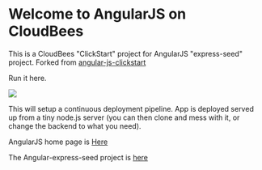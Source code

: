 # Welcome to AngularJS on CloudBees

This is a CloudBees "ClickStart" project for AngularJS "express-seed" project. Forked from <a href="https://github.com/CloudBees-community/angular-js-clickstart">angular-js-clickstart</a>

Run it here.


<a href="https://grandcentral.cloudbees.com/?CB_clickstart=https://raw.github.com/ovaris/angular--express-seed-js-clickstart/master/clickstart.json"><img src="https://d3ko533tu1ozfq.cloudfront.net/clickstart/deployInstantly.png"/></a>

This will setup a continuous deployment pipeline. App is deployed served up from a tiny node.js server (you 
can then clone and mess with it, or change the backend to what you need). 

AngularJS home page is [Here](http://angularjs.org/)

The Angular-express-seed project is [here](https://github.com/btford/angular-express-seed)



